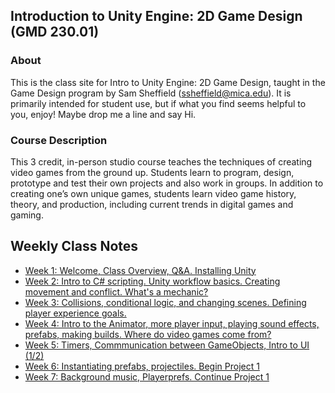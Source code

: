 ## Introduction to Unity Engine: 2D Game Design (GMD 230.01)

### About
This is the class site for Intro to Unity Engine: 2D Game Design, taught in the Game Design program by Sam Sheffield (ssheffield@mica.edu). It is primarily intended for student use, but if what you find seems helpful to you, enjoy! Maybe drop me a line and say Hi.

### Course Description
This 3 credit, in-person studio course teaches the techniques of creating video games from the ground up. Students learn to program, design, prototype and test their own projects and also work in groups. In addition to creating one’s own unique games, students learn video game history, theory, and production, including current trends in digital games and gaming.


## Weekly Class Notes
- [Week 1: Welcome, Class Overview, Q&A. Installing Unity](week1.md)
- [Week 2: Intro to C# scripting. Unity workflow basics. Creating movement and conflict. What's a mechanic?](week2.md)
- [Week 3: Collisions, conditional logic, and changing scenes. Defining player experience goals.](week3.md)
- [Week 4: Intro to the Animator, more player input, playing sound effects, prefabs, making builds. Where do video games come from?](week4.md)
- [Week 5: Timers, Commmunication between GameObjects, Intro to UI (1/2)](week5.md)
- [Week 6: Instantiating prefabs, projectiles. Begin Project 1](week6.md)
- [Week 7: Background music, Playerprefs. Continue Project 1](week7.md)
